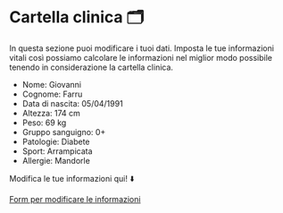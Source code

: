 # Cartella clinica 🗂️

In questa sezione puoi modificare i tuoi dati. Imposta le tue informazioni vitali così possiamo calcolare le informazioni nel miglior modo possibile tenendo in considerazione la cartella clinica. 

* Nome: Giovanni
* Cognome: Farru
* Data di nascita: 05/04/1991
* Altezza: 174 cm
* Peso: 69 kg
* Gruppo sanguigno: 0+ 
* Patologie: Diabete
* Sport: Arrampicata
* Allergie: Mandorle

Modifica le tue informazioni qui! ⬇️

[Form per modificare le informazioni](https://example.com/)